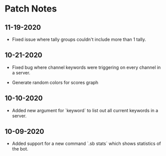 
# Patch Notes

## 11-19-2020

- Fixed issue where tally groups couldn't include more than 1 tally.

## 10-21-2020

- Fixed bug where channel keywords were triggering on every channel in a server.

- Generate random colors for scores graph

## 10-10-2020

- Added new argument for \`keyword\` to list out all current keywords in a server.

## 10-09-2020

- Added support for a new command \`.sb stats\` which shows statistics of the bot.
